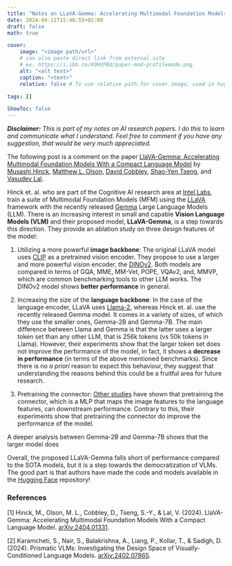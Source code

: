 ```yaml
---
title: "Notes on LLaVA-Gemma: Accelerating Multimodal Foundation Models With a Compact Language Model"
date: 2024-04-11T15:46:55+02:00
draft: false
math: true

cover:
    image: "<image path/url>"
    # can also paste direct link from external site
    # ex. https://i.ibb.co/K0HVPBd/paper-mod-profilemode.png
    alt: "<alt text>"
    caption: "<text>"
    relative: false # To use relative path for cover image, used in hugo Page-bundles

tags: []

ShowToc: false
---
```


***Disclaimer:*** *This is part of my notes on AI research papers. I do this to learn and communicate what I understand. Feel free to comment if you have any suggestion, that would be very much appreciated.*

The following post is a comment on the paper [LlaVA-Gemma: Accelerating Multimodal Foundation Models With a Compact Language Model](#1) by [Musashi Hinck](https://arxiv.org/search/cs?searchtype=author&query=Hinck,+M), [Matthew L. Olson](https://arxiv.org/search/cs?searchtype=author&query=Olson,+M+L), [David Cobbley](https://arxiv.org/search/cs?searchtype=author&query=Cobbley,+D), [Shao-Yen Tseng](https://arxiv.org/search/cs?searchtype=author&query=Tseng,+S), and [Vasudev Lal](https://arxiv.org/search/cs?searchtype=author&query=Lal,+V).

Hinck et. al. who are part of the Cognitive AI research area at [Intel Labs](https://www.intel.com/content/www/us/en/research/overview.html), train a suite of Multimodal Foundation Models (MFM) using the [LLaVA](https://llava-vl.github.io/) framework with the recently released [Gemma](https://blog.google/technology/developers/gemma-open-models/) Large Language Models (LLM). There is an increasing interest in small and capable **Vision Language Models (VLM)** and their proposed model, **LLaVA-Gemma**, is a step towards this direction. They provide an ablation study on three design features of the model:

1. Utilizing a more powerful **image backbone**: The original LLaVA model uses [CLIP](https://openai.com/research/clip) as a pretrained vision encoder. They propose to use a larger and more powerful vision encoder, the [DINOv2](https://dinov2.metademolab.com/). Both models are compared in terms of GQA, MME, MM-Vet, POPE, VQAv2, and, MMVP, which are common benchmarking tools to other LLM works. The DINOv2 model shows **better performance** in general.

2. Increasing the size of the **language backbone**: In the case of the language encoder, LLaVA uses [Llama-2](https://llama.meta.com/llama2/), whereas Hinck et. al. use the recently released Gemma model. It comes in a variety of sizes, of which they use the smaller ones, Gemma-2B and Gemma-7B. The main difference between Llama and Gemma is that the latter uses a larger token set than any other LLM, that is 256k tokens (vs 50k tokens in Llama). However, their experiments show that the larger token set does not improve the performance of the model, in fact, it shows a **decrease in performance** (in terms of the above mentioned benchmarks). Since there is no *a priori* reason to expect this behaviour, they suggest that understanding the reasons behind this could be a fruitful area for future research.

3. Pretraining the connector: [Other studies](#2) have shown that pretraining the connector, which is a MLP that maps the image features to the language features, can downstream performance. Contrary to this, their experiments show that pretraining the connector do improve the performance of the model.

A deeper analysis between Gemma-2B and Gemma-7B shows that the larger model does 

Overall, the proposed LLaVA-Gemma falls short of performance compared to the SOTA models, but it is a step towards the democratization of VLMs. The good part is that authors have made the code and models available in the [Hugging Face](https://huggingface.co/Intel/llava-gemma-2b) repository!


### References
<a id="1">[1]</a> Hinck, M., Olson, M. L., Cobbley, D., Tseng, S.-Y., & Lal, V. (2024). LlaVA-Gemma: Accelerating Multimodal Foundation Models With a Compact Language Model. [arXiv:2404.01331](https://arxiv.org/abs/2404.01331).

<a id="2">[2]</a> Karamcheti, S., Nair, S., Balakrishna, A., Liang, P., Kollar, T., & Sadigh, D. (2024). Prismatic VLMs: Investigating the Design Space of Visually-Conditioned Language Models. [arXiv:2402.07865](https://arxiv.org/abs/2402.07865).
